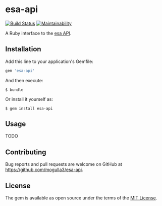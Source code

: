 # esa-api
[![Build Status](https://travis-ci.org/mogulla3/esa-api.svg?branch=master)](https://travis-ci.org/mogulla3/esa-api)
[![Maintainability](https://api.codeclimate.com/v1/badges/4d7c846d569e8457bd3a/maintainability)](https://codeclimate.com/github/mogulla3/esa-api/maintainability)

A Ruby interface to the [esa API](https://docs.esa.io/posts/102).

## Installation

Add this line to your application's Gemfile:

```ruby
gem 'esa-api'
```

And then execute:

```
$ bundle
```

Or install it yourself as:

```
$ gem install esa-api
```

## Usage

TODO

## Contributing

Bug reports and pull requests are welcome on GitHub at https://github.com/mogulla3/esa-api.

## License

The gem is available as open source under the terms of the [MIT License](https://opensource.org/licenses/MIT).
